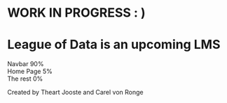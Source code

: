 # WORK IN PROGRESS : )

# League of Data is an upcoming LMS

Navbar 90% <br>
Home Page 5% <br>
The rest 0%

Created by 
Theart Jooste and Carel von Ronge
